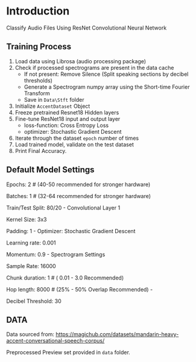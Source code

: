 # Introduction

Classify Audio Files Using ResNet Convolutional Neural Network

## Training Process

1. Load data using Librosa (audio processing package)
2. Check if processed spectrograms are present in the data cache
    - If not present: Remove Silence (Split speaking sections by decibel thresholds)
    - Generate a Spectrogram numpy array using the Short-time Fourier Transform
    - Save in `Data\Stft` folder
3. Initialize `AccentDataset` Object
4. Freeze pretrained Resnet18 Hidden layers
5. Fine-tune ResNet18 input and output layer
    - loss-function: Cross Entropy Loss
    - optimizer: Stochastic Gradient Descent
6. Iterate through the dataset `epoch` number of times
7. Load trained model, validate on the test dataset
8. Print Final Accuracy.

## Default Model Settings

Epochs: 2 # (40-50 recommended for stronger hardware)

Batches: 1 # (32-64 recommended for stronger hardware)

Train/Test Split: 80/20
        - Convolutional Layer 1
        
Kernel Size: 3x3

Padding: 1
        - Optimizer: Stochastic Gradient Descent
        
Learning rate: 0.001

Momentum: 0.9
        - Spectrogram Settings
        
Sample Rate: 16000 

Chunk duration: 1 # ( 0.01 - 3.0 Recommended)

Hop length: 8000 # (25% - 50% Overlap Recommended) - 

Decibel Threshold: 30 

## DATA

Data sourced from: https://magichub.com/datasets/mandarin-heavy-accent-conversational-speech-corpus/

Preprocessed Preview set provided in `data` folder. 


